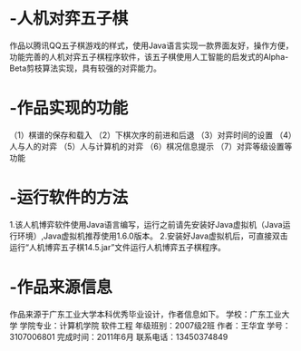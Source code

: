 # -人机对弈五子棋
作品以腾讯QQ五子棋游戏的样式，使用Java语言实现一款界面友好，操作方便，功能完善的人机对弈五子棋程序软件，该五子棋使用人工智能的启发式的Alpha-Beta剪枝算法实现，具有较强的对弈能力。

# -作品实现的功能
（1）棋谱的保存和载入
（2）下棋次序的前进和后退
（3）对弈时间的设置
（4）人与人的对弈
（5）人与计算机的对弈
（6）棋况信息提示
（7）对弈等级设置等功能

# -运行软件的方法
1.该人机博弈软件使用Java语言编写，运行之前请先安装好Java虚拟机（Java运行环境）,Java虚拟机推荐使用1.6.0版本。
2.安装好Java虚拟机后，可直接双击运行“人机博弈五子棋14.5.jar”文件运行人机博弈五子棋程序。

# -作品来源信息
作品来源于广东工业大学本科优秀毕业设计，作者信息如下。
学校：广东工业大学
学院专业：计算机学院 软件工程
年级班别：2007级2班
作者：王华宜
学号：3107006801
完成时间：2011年6月
联系电话：13450374849
